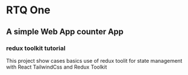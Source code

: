 
# RTQ One

## A simple Web App counter App

### redux toolkit tutorial 
This project show cases basics use of redux toolit for state management with React TailwindCss and Redux Toolkit

